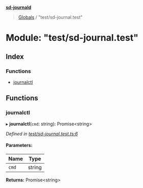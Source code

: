 **[sd-journald](../README.md)**

> [Globals](../globals.md) / "test/sd-journal.test"

# Module: "test/sd-journal.test"

## Index

### Functions

* [journalctl](_test_sd_journal_test_.md#journalctl)

## Functions

### journalctl

▸ **journalctl**(`cmd`: string): Promise\<string>

*Defined in [test/sd-journal.test.ts:6](https://github.com/sargun/sd-journald/blob/a4730e7/test/sd-journal.test.ts#L6)*

#### Parameters:

Name | Type |
------ | ------ |
`cmd` | string |

**Returns:** Promise\<string>

